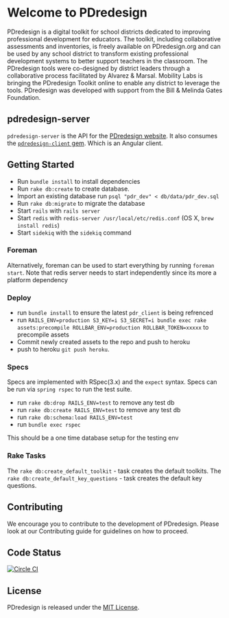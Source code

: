 # Welcome to PDredesign
PDredesign is a digital toolkit for school districts dedicated to improving professional development for educators. The toolkit, including collaborative assessments and inventories, is freely available on PDredesign.org and can be used by any school district to transform existing professional development systems to better support teachers in the classroom. The PDredesign tools were co-designed by district leaders through a collaborative process facilitated by Alvarez & Marsal. Mobility Labs is bringing the PDredesign Toolkit online to enable any district to leverage the tools. PDredesign was developed with support from the Bill & Melinda Gates Foundation.

## pdredesign-server
`pdredesign-server` is the API for the [PDredesign website](http://pdredesign.org). It also
consumes the [`pdredesign-client` gem](https://github.com/MobilityLabs/pdredesign-client).  Which is an Angular client.

## Getting Started
  - Run `bundle install` to install dependencies
  - Run `rake db:create` to create database.
  - Import an existing database run `psql "pdr_dev" < db/data/pdr_dev.sql`
  - Run `rake db:migrate` to migrate the database
  - Start `rails` with `rails server`
  - Start `redis` with `redis-server /usr/local/etc/redis.conf` (OS X, `brew install redis`)
  - Start `sidekiq` with the `sidekiq` command

### Foreman
Alternatively, foreman can be used to start everything by running `foreman start`.  Note that 
redis server needs to start independently since its more a platform dependency

### Deploy
- run `bundle install` to ensure the latest `pdr_client` is being refrenced
- run `RAILS_ENV=production S3_KEY=i S3_SECRET=i bundle exec rake assets:precompile ROLLBAR_ENV=production ROLLBAR_TOKEN=xxxxx` to precompile assets
- Commit newly created assets to the repo and push to heroku
- push to heroku `git push heroku`.

### Specs
Specs are implemented with RSpec(3.x) and the `expect` syntax.
Specs can be run via `spring rspec` to run the test 
suite.
  - run `rake db:drop RAILS_ENV=test` to remove any test db
  - run `rake db:create RAILS_ENV=test` to remove any test db
  - run `rake db:schema:load RAILS_ENV=test`
  - run `bundle exec rspec`

This should be a one time database setup for the testing env

### Rake Tasks
The `rake db:create_default_toolkit` - task creates the default toolkits.
The `rake db:create_default_key_questions` - task creates the default key questions.

## Contributing
We encourage you to contribute to the development of PDredesign. Please look at our Contributing guide for guidelines on how to proceed.

## Code Status
[![Circle CI](https://circleci.com/gh/MobilityLabs/pdredesign-server/tree/master.png?circle-token=14a66f787d47b7a42850cbaf6e4fc873b31e4715)](https://circleci.com/gh/MobilityLabs/pdredesign-server)

## License
PDredesign is released under the [MIT License](http://opensource.org/licenses/MIT).
